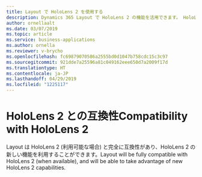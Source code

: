 ```yaml
---
title: Layout で HoloLens 2 を使用する
description: Dynamics 365 Layout で HoloLens 2 の機能を活用できます。 HoloLens 2 の機能には、遠距離操作や、Windows Hello での簡単なサインインなどがあります。
author: ornellaalt
ms.date: 03/07/2019
ms.topic: article
ms.service: business-applications
ms.author: ornella
ms.reviewer: v-brycho
ms.openlocfilehash: fc69879070586a2555bd0d1047b758cdc15c3c97
ms.sourcegitcommit: 921dde7a25596a81c049162eee650d7a2009f17d
ms.translationtype: HT
ms.contentlocale: ja-JP
ms.lasthandoff: 04/29/2019
ms.locfileid: "1225117"
---
```

# <a name="compatibility-with-hololens-2"></a><span data-ttu-id="42031-104">HoloLens 2 との互換性</span><span class="sxs-lookup"><span data-stu-id="42031-104">Compatibility with HoloLens 2</span></span>

<span data-ttu-id="42031-105">Layout は HoloLens 2 (利用可能な場合) と完全に互換性があり、HoloLens 2 の新しい機能を利用することができます。</span><span class="sxs-lookup"><span data-stu-id="42031-105">Layout will be fully compatible with HoloLens 2 (when available), and will be able to take advantage of new HoloLens 2 capabilities.</span></span>

